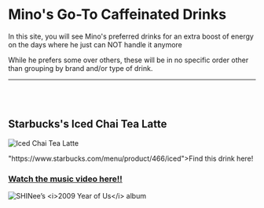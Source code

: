 <!DOCTYPE html>
<html>

<body>
  <h1> Mino's Go-To Caffeinated Drinks </h1>
  <p> In this site, you will see Mino's preferred drinks for an extra boost of energy on the days where he just can NOT handle it anymore </p>
  <p> While he prefers some over others, these will be in no specific order other than grouping by brand and/or type of drink. </p>
  <hr>
  <br>
  <br>
  <h2> Starbucks's Iced Chai Tea Latte </h2>
    <img src="https://www.starbucks.com.au/_files/product-images/iced-tea/sbx20190531-31057-icedlondonfogtealatte-onwhite-corelib-srgb-2.png" alt="Iced Chai Tea Latte">
  <p><a>"https://www.starbucks.com/menu/product/466/iced">Find this drink here!</a></p>
<h3><a href="https://youtu.be/roughtzsCDI">Watch the music video here!!</a></h3>
<img src="https://m.media-amazon.com/images/I/91oS0mZUsFS._SS500_.jpg" alt="SHINee’s <i>2009 Year of Us</i> album">
